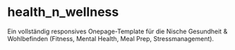 # health_n_wellness
Ein vollständig responsives Onepage-Template für die Nische Gesundheit &amp; Wohlbefinden (Fitness, Mental Health, Meal Prep, Stressmanagement).
